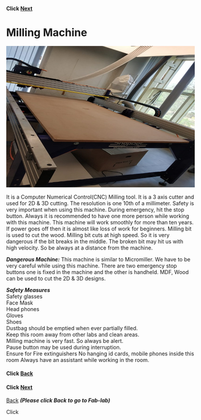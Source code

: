 #### Click [Next](/mdfiles/Micro-Milling-Machine.md)


# Milling Machine 
![Milling Machine](/images/Milling-machine.jpeg)     

It is a Computer Numerical Control(CNC) Milling tool.
It is a  3  axis cutter and used for  2D & 3D cutting. The resolution is one 10th of a millimeter.
Safety is very important  when using this machine. During emergency, hit the stop button.
Always it is recommended to have one more person while working with this machine.
This machine will work smoothly for more than ten years.
If power goes off then it is almost like loss of work for beginners.
Milling bit is used to cut the wood.
Milling bit cuts at high speed. So it is very dangerous if the bit breaks in the middle.
The broken bit may hit us with high velocity. So be always at a distance from the machine.


***Dangerous Machine:***
This machine is similar to Micromiller. We have to be very careful while using this machine. 
There are two emergency stop buttons one is fixed in the machine and the other is handheld.
MDF, Wood can be used to cut the 2D & 3D designs.

***Safety Measures***  
Safety glasses    
Face Mask   
Head phones   
Gloves     
Shoes     
Dustbag should be emptied when ever partially filled.     
Keep this room away from other labs and clean areas.   
Milling machine is very fast. So always be alert.    
Pause button may be used during interruption.    
Ensure for Fire extinguishers 
No hanging id cards, mobile phones inside  this room
Always have an assistant while working in the room.



#### Click [Back](/mdfiles/Vinyl-Cutter.md)
#### Click [Next](/mdfiles/Micro-Milling-Machine.md)














[ Back](/mdfiles/Fab-Lab.md)  ***(Please click  Back to go to Fab-lab)***


Click
